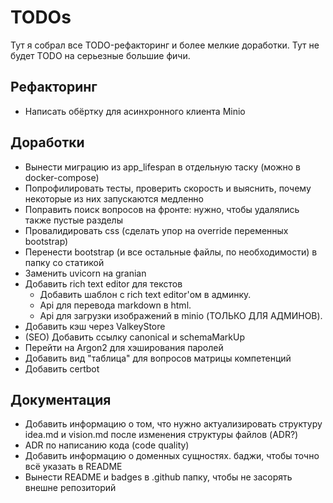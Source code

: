 # TODOs

Тут я собрал все TODO-рефакторинг и более мелкие доработки. Тут не будет TODO на серьезные большие
фичи.

## Рефакторинг

- Написать обёртку для асинхронного клиента Minio

## Доработки

- Вынести миграцию из app_lifespan в отдельную таску (можно в docker-compose)
- Попрофилировать тесты, проверить скорость и выяснить, почему некоторые из них запускаются
  медленно
- Поправить поиск вопросов на фронте: нужно, чтобы удалялись также пустые разделы
- Провалидировать css (сделать упор на override переменных bootstrap)
- Перенести bootstrap (и все остальные файлы, по необходимости) в папку со статикой
- Заменить uvicorn на granian
- Добавить rich text editor для текстов
  - Добавить шаблон с rich text editor'ом в админку.
  - Api для перевода markdown в html.
  - Api для загрузки изображений в minio (ТОЛЬКО ДЛЯ АДМИНОВ).
-  Добавить кэш через ValkeyStore
- (SEO) Добавить ссылку canonical и schemaMarkUp
- Перейти на Argon2 для хэширования паролей
- Добавить вид "таблица" для вопросов матрицы компетенций
- Добавить certbot

## Документация

- Добавить информацию о том, что нужно актуализировать структуру idea.md и vision.md
  после изменения структуры файлов (ADR?)
- ADR по написанию кода (code quality)
- Добавить информацию о доменных сущностях.
  баджи, чтобы точно всё указать в README
- Вынести README и badges в .github папку, чтобы не засорять внешне репозиторий